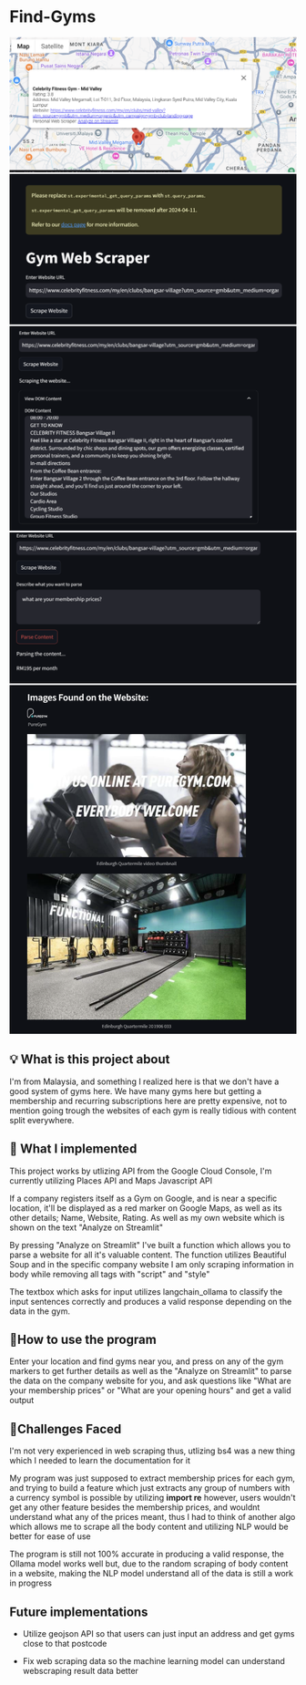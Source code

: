 # Find-Gyms
![Maps](images/maps-gym-markers.png)
![Streamlit-website](images/streamlit.png)
![Parsed-result](images/scraping-result.png)
![Output](images/parsed-result2.png)
![Images-on-streamlit](images/images-on-streamlit.png)


## 💡 What is this project about

I'm from Malaysia, and something I realized here is that we don't have a good system of gyms here. We have many gyms here but getting a membership and recurring subscriptions here are pretty expensive, not to mention going trough the websites of each gym is really tidious with content split everywhere.

## 🔧 What I implemented

This project works by utlizing API from the Google Cloud Console, I'm currently utilizing Places API and Maps Javascript API

If a company registers itself as a Gym on Google, and is near a specific location, it'll be displayed as a red marker on Google Maps, as well as its other details; Name, Website, Rating. As well as my own website which is shown on the text "Analyze on Streamlit"

By pressing "Analyze on Streamlit" I've built a function which allows you to parse a website for all it's valuable content. The function utilizes Beautiful Soup and in the specific company website I am only scraping information in body while removing all tags with "script" and "style"

The textbox which asks for input utilizes langchain_ollama to classify the input sentences correctly and produces a valid response depending on the data in the gym.



## 🔨How to use the program

Enter your location and find gyms near you, and press on any of the gym markers to get further details as well as the "Analyze on Streamlit" to parse the data on the company website for you, and ask questions like "What are your membership prices" or "What are your opening hours" and get a valid output

## 🚧Challenges Faced
I'm not very experienced in web scraping thus, utlizing bs4 was a new thing which I needed to learn the documentation for it

My program was just supposed to extract membership prices for each gym, and trying to build a feature which just extracts any group of numbers with a currency symbol is possible by utilizing **import re** however, users wouldn't get any other feature besides the membership prices, and wouldnt understand what any of the prices meant, thus I had to think of another algo which allows me to scrape all the body content and utilizing NLP would be better for ease of use

The program is still not 100% accurate in producing a valid response, the Ollama model works well but, due to the random scraping of body content in a website, making the NLP model understand all of the data is still a work in progress



## Future implementations

- Utilize geojson API so that users can just input an address and get gyms close to that postcode 

- Fix web scraping data so the machine learning model can understand webscraping result data better